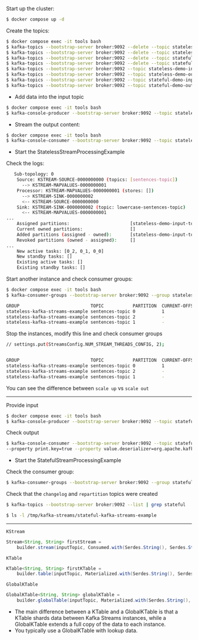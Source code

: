 Start up the cluster:

```bash
$ docker compose up -d
```

Create the topics:

```bash
$ docker compose exec -it tools bash
$ kafka-topics --bootstrap-server broker:9092 --delete --topic stateless-demo-input-topic
$ kafka-topics --bootstrap-server broker:9092 --delete --topic stateless-demo-output-topic
$ kafka-topics --bootstrap-server broker:9092 --delete --topic stateful-demo-input-topic
$ kafka-topics --bootstrap-server broker:9092 --delete --topic stateful-demo-output-topic 
$ kafka-topics --bootstrap-server broker:9092 --topic stateless-demo-input-topic --create --partitions 3 --replication-factor 1
$ kafka-topics --bootstrap-server broker:9092 --topic stateless-demo-output-topic --create --partitions 1 --replication-factor 1
$ kafka-topics --bootstrap-server broker:9092 --topic stateful-demo-input-topic --create --partitions 3 --replication-factor 1 
$ kafka-topics --bootstrap-server broker:9092 --topic stateful-demo-output-topic --create --partitions 1 --replication-factor 1 
```

* Add data into the input topic

```bash
$ docker compose exec -it tools bash
$ kafka-console-producer --bootstrap-server broker:9092 --topic stateless-demo-input-topic
```

* Stream the output content:

```bash
$ docker compose exec -it tools bash
$ kafka-console-consumer --bootstrap-server broker:9092 --topic stateless-demo-output-topic --from-beginning --property print.key=true 
```

* Start the StatelessStreamProcessingExample

Check the logs:
```bash
   Sub-topology: 0
    Source: KSTREAM-SOURCE-0000000000 (topics: [sentences-topic])
      --> KSTREAM-MAPVALUES-0000000001
    Processor: KSTREAM-MAPVALUES-0000000001 (stores: [])
      --> KSTREAM-SINK-0000000002
      <-- KSTREAM-SOURCE-0000000000
    Sink: KSTREAM-SINK-0000000002 (topic: lowercase-sentences-topic)
      <-- KSTREAM-MAPVALUES-0000000001
...
	Assigned partitions:                       [stateless-demo-input-topic-0, stateless-demo-input-topic-1,stateless-demo-input-topic-2]
	Current owned partitions:                  []
	Added partitions (assigned - owned):       [stateless-demo-input-topic-0, stateless-demo-input-topic-1, stateless-demo-input-topic-2]
	Revoked partitions (owned - assigned):     []
...
	New active tasks: [0_2, 0_1, 0_0]
	New standby tasks: []
	Existing active tasks: []
	Existing standby tasks: []
```

Start another instance and check consumer groups:

```bash
$ docker compose exec -it tools bash
$ kafka-consumer-groups --bootstrap-server broker:9092 --group stateless-kafka-streams-example --describe

GROUP                           TOPIC           PARTITION  CURRENT-OFFSET  LOG-END-OFFSET  LAG             CONSUMER-ID                                                                                                                       HOST            CLIENT-ID
stateless-kafka-streams-example sentences-topic 0          1               1               0               stateless-kafka-streams-example-d041c09d-a358-422a-9895-052fcadb17af-StreamThread-1-consumer-118564b8-68d8-41db-af87-c316959ef7d1 /192.168.65.1   stateless-kafka-streams-example-d041c09d-a358-422a-9895-052fcadb17af-StreamThread-1-consumer
stateless-kafka-streams-example sentences-topic 2          -               0               -               stateless-kafka-streams-example-d041c09d-a358-422a-9895-052fcadb17af-StreamThread-1-consumer-118564b8-68d8-41db-af87-c316959ef7d1 /192.168.65.1   stateless-kafka-streams-example-d041c09d-a358-422a-9895-052fcadb17af-StreamThread-1-consumer
stateless-kafka-streams-example sentences-topic 1          -               0               -               stateless-kafka-streams-example-66358719-fe06-48a8-be53-4d9b0977e176-StreamThread-1-consumer-94c7c917-0138-4803-b0f9-7087ba9024eb /192.168.65.1   stateless-kafka-streams-example-66358719-fe06-48a8-be53-4d9b0977e176-StreamThread-1-consumer
```

Stop the instances, modify this line and check consumer groups

```bash
// settings.put(StreamsConfig.NUM_STREAM_THREADS_CONFIG, 2);
```

```bash

GROUP                           TOPIC           PARTITION  CURRENT-OFFSET  LOG-END-OFFSET  LAG             CONSUMER-ID                                                                                                                       HOST            CLIENT-ID
stateless-kafka-streams-example sentences-topic 0          1               1               0               stateless-kafka-streams-example-103d456a-cd0c-49d5-b851-9208c5805f03-StreamThread-1-consumer-6b4b65e7-6ed9-4fc2-a276-031fa0db353b /192.168.65.1   stateless-kafka-streams-example-103d456a-cd0c-49d5-b851-9208c5805f03-StreamThread-1-consumer
stateless-kafka-streams-example sentences-topic 2          -               0               -               stateless-kafka-streams-example-103d456a-cd0c-49d5-b851-9208c5805f03-StreamThread-1-consumer-6b4b65e7-6ed9-4fc2-a276-031fa0db353b /192.168.65.1   stateless-kafka-streams-example-103d456a-cd0c-49d5-b851-9208c5805f03-StreamThread-1-consumer
stateless-kafka-streams-example sentences-topic 1          -               0               -               stateless-kafka-streams-example-103d456a-cd0c-49d5-b851-9208c5805f03-StreamThread-2-consumer-bc3bc66c-5950-4c76-9bd1-e0ce3e0db20a /192.168.65.1   stateless-kafka-streams-example-103d456a-cd0c-49d5-b851-9208c5805f03-StreamThread-2-consumer
```

You can see the difference between `scale up` vs `scale out`

------------------------------------------------------------------------------------------------------------------------

Provide input

```bash
$ docker compose exec -it tools bash
$ kafka-console-producer --bootstrap-server broker:9092 --topic stateful-demo-input-topic
```

Check output

```bash
$ kafka-console-consumer --bootstrap-server broker:9092 --topic stateful-demo-output-topic  --from-beginning \
--property print.key=true --property value.deserializer=org.apache.kafka.common.serialization.LongDeserializer
```

* Start the StatefulStreamProcessingExample

Check the consumer group:
```bash
$ kafka-consumer-groups --bootstrap-server broker:9092 --group stateful-kafka-streams-example --describe
```

Check that the `changelog` and `repartition` topics were created

```bash
$ kafka-topics --bootstrap-server broker:9092 --list | grep stateful
```

```bash
$ ls -l /tmp/kafka-streams/stateful-kafka-streams-example
```


------------------------------------------------------------------------------------------------------------------------

`KStream`

```java
Stream<String, String> firstStream = 
    builder.stream(inputTopic, Consumed.with(Serdes.String(), Serdes.String())); 
```

`KTable`

```java
KTable<String, String> firstKTable = 
    builder.table(inputTopic, Materialized.with(Serdes.String(), Serdes.String()));
```

`GlobalKTable`

```java
GlobalKTable<String, String> globalKTable = 
    builder.globalTable(inputTopic, Materialized.with(Serdes.String(), Serdes.String()));
```

- The main difference between a KTable and a GlobalKTable is that a KTable shards data between Kafka Streams instances, while a GlobalKTable extends a full copy of the data to each instance. 
- You typically use a GlobalKTable with lookup data.



